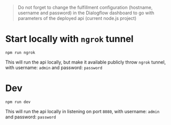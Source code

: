 > Do not forget to change the fulfillment configuration (hostname, username and password) in the Dialogflow dashboard to go with parameters of the deployed api (current node.js project)

# Start locally with `ngrok` tunnel

```shell
npm run ngrok
```

This will run the api locally, but make it available publicly throw `ngrok` tunnel, with username: `admin` and password: `password`

# Dev

```shell
npm run dev
```

This will run the api locally in listening on port `8080`, with username: `admin` and password: `password`

